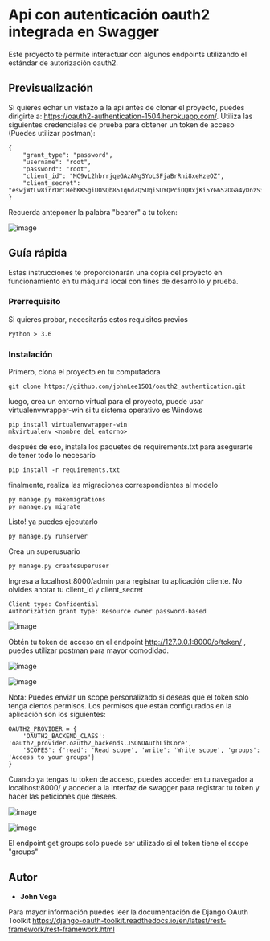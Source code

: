 # Api con autenticación oauth2 integrada en Swagger
Este proyecto te permite interactuar con algunos endpoints utilizando el estándar de autorización oauth2.

## Previsualización

Si quieres echar un vistazo a la api antes de clonar el proyecto, puedes dirigirte a: https://oauth2-authentication-1504.herokuapp.com/.
Utiliza las siguientes credenciales de prueba para obtener un token de acceso (Puedes utilizar postman):

```
{
    "grant_type": "password",
    "username": "root",
    "password": "root",
    "client_id": "MC9vL2hbrrjqeGAzANgSYoLSFjaBrRni8xeHzeOZ",
    "client_secret": "eswjWtLw8irrDrCHebKKSgiUOSQb851q6dZQ5UqiSUYQPciOQRxjKi5YG652OGa4yDnzS3otGIFHupUZP2Bewm5ALQHF392ph6jl1j9dgB0DlBBUyRCJRQn6aWa5xe9Q"
}
```
Recuerda anteponer la palabra "bearer" a tu token:

![image](https://user-images.githubusercontent.com/71096926/121090434-360d2480-c7ae-11eb-9441-575c6de79611.png)

## Guía rápida

Estas instrucciones te proporcionarán una copia del proyecto en funcionamiento en tu máquina local con fines de desarrollo y prueba.

### Prerrequisito

Si quieres probar, necesitarás estos requisitos previos

```
Python > 3.6
```

### Instalación

Primero, clona el proyecto en tu computadora

```
git clone https://github.com/johnLee1501/oauth2_authentication.git
```

luego, crea un entorno virtual para el proyecto, puede usar virtualenvwrapper-win si tu sistema operativo es Windows

```
pip install virtualenvwrapper-win
mkvirtualenv <nombre_del_entorno>
```

después de eso, instala los paquetes de requirements.txt para asegurarte de tener todo lo necesario

```
pip install -r requirements.txt
```

finalmente, realiza las migraciones correspondientes al modelo

```
py manage.py makemigrations
py manage.py migrate
```

Listo! ya puedes ejecutarlo

```
py manage.py runserver
```

Crea un superusuario

```
py manage.py createsuperuser
```

Ingresa a localhost:8000/admin para registrar tu aplicación cliente. No olvides anotar tu client_id y client_secret
```
Client type: Confidential
Authorization grant type: Resource owner password-based
```

![image](https://user-images.githubusercontent.com/71096926/119763670-924e7b00-be75-11eb-8e77-b7f8a8cfbde5.png)

Obtén tu token de acceso en el endpoint http://127.0.0.1:8000/o/token/ , puedes utilizar postman para mayor comodidad.

![image](https://user-images.githubusercontent.com/71096926/119763793-ce81db80-be75-11eb-9947-2f4143dce1e8.png)

![image](https://user-images.githubusercontent.com/71096926/119763932-17d22b00-be76-11eb-83a1-d6235dc5be9e.png)

Nota: Puedes enviar un scope personalizado si deseas que el token solo tenga ciertos permisos. Los permisos que están configurados en la aplicación son los siguientes:
```
OAUTH2_PROVIDER = {
    'OAUTH2_BACKEND_CLASS': 'oauth2_provider.oauth2_backends.JSONOAuthLibCore',
    'SCOPES': {'read': 'Read scope', 'write': 'Write scope', 'groups': 'Access to your groups'}
}
```

Cuando ya tengas tu token de acceso, puedes acceder en tu navegador a localhost:8000/ y acceder a la interfaz de swagger para registrar tu token y hacer las peticiones que desees. 

![image](https://user-images.githubusercontent.com/71096926/119764123-78616800-be76-11eb-8448-c8944009ce95.png)

![image](https://user-images.githubusercontent.com/71096926/119764187-93cc7300-be76-11eb-8903-cd64d60b8f7c.png)

El endpoint get groups solo puede ser utilizado si el token tiene el scope "groups"

## Autor

* **John Vega**

Para mayor información puedes leer la documentación de Django OAuth Toolkit
https://django-oauth-toolkit.readthedocs.io/en/latest/rest-framework/rest-framework.html
